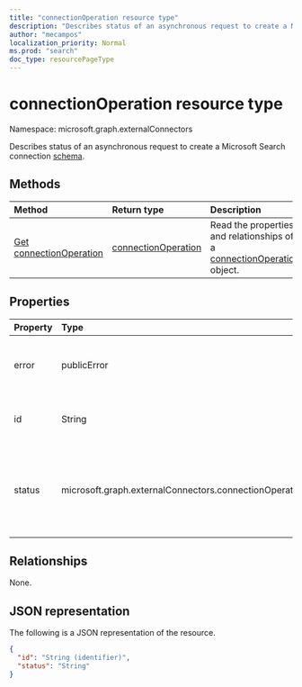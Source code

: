 ```yaml
---
title: "connectionOperation resource type"
description: "Describes status of an asynchronous request to create a Microsoft Search connection schema."
author: "mecampos"
localization_priority: Normal
ms.prod: "search"
doc_type: resourcePageType
---
```


# connectionOperation resource type

Namespace: microsoft.graph.externalConnectors



Describes status of an asynchronous request to create a Microsoft Search connection [schema](externalconnectors-schema.md).

## Methods
|Method|Return type|Description|
|:---|:---|:---|
|[Get connectionOperation](../api/externalconnectors-connectionoperation-get.md)|[connectionOperation](../resources/externalconnectors-connectionoperation.md)|Read the properties and relationships of a [connectionOperation](../resources/externalconnectors-connectionoperation.md) object.|

## Properties
|Property|Type|Description|
|:---|:---|:---|
|error|publicError| If `status` is `failed`, provides more information about the error that caused the failure.|
|id|String| Unique identifier for the connectionOperation. Read-only. |
|status|microsoft.graph.externalConnectors.connectionOperationStatus| Indicates the status of the asynchronous operation. Possible values are: `unspecified`, `inprogress`, `completed`, `failed`, `unknownFutureValue`.|

## Relationships
None.

## JSON representation
The following is a JSON representation of the resource.
<!-- {
  "blockType": "resource",
  "keyProperty": "id",
  "@odata.type": "microsoft.graph.externalConnectors.connectionOperation",
  "openType": false
}
-->
``` json
{
  "id": "String (identifier)",
  "status": "String"
}
```

